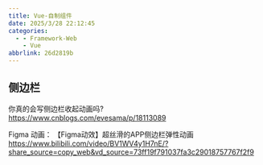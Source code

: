 ```yaml
---
title: Vue-自制组件
date: 2025/3/28 22:12:45
categories:
  - - Framework-Web
    - Vue
abbrlink: 26d2819b
---
```



## 侧边栏

你真的会写侧边栏收起动画吗? https://www.cnblogs.com/evesama/p/18113089

Figma 动画： 【Figma动效】超丝滑的APP侧边栏弹性动画 https://www.bilibili.com/video/BV1WV4y1H7nE/?share_source=copy_web&vd_source=73ff19f791037fa3c29018757767f2f9
